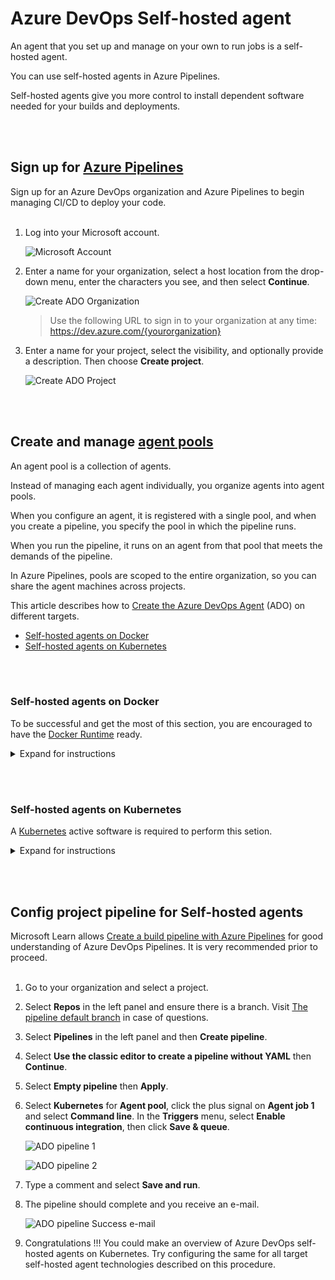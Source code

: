 # Azure DevOps Self-hosted agent

An agent that you set up and manage on your own to run jobs is a self-hosted agent.

You can use self-hosted agents in Azure Pipelines.

Self-hosted agents give you more control to install dependent software needed for your builds and deployments.

<br><br>
## Sign up for [Azure Pipelines](https://learn.microsoft.com/en-us/azure/devops/pipelines/get-started/pipelines-sign-up?view=azure-devops)

Sign up for an Azure DevOps organization and Azure Pipelines to begin managing CI/CD to deploy your code.<br><br>

1. Log into your Microsoft account.

   ![Microsoft Account](/images/microsoft_account.png)

2. Enter a name for your organization, select a host location from the drop-down menu, enter the characters you see, and then select **Continue**.

   ![Create ADO Organization](/images/ado-organization.png)

   > Use the following URL to sign in to your organization at any time: https://dev.azure.com/{yourorganization}

3. Enter a name for your project, select the visibility, and optionally provide a description. Then choose **Create project**.

   ![Create ADO Project](/images/ado-create_project.png)


<br><br>
## Create and manage [agent pools](https://learn.microsoft.com/en-us/azure/devops/pipelines/agents/pools-queues?view=azure-devops&tabs=yaml%2Cbrowser#create-agent-pools)

An agent pool is a collection of agents.

Instead of managing each agent individually, you organize agents into agent pools.

When you configure an agent, it is registered with a single pool, and when you create a pipeline, you specify the pool in which the pipeline runs.

When you run the pipeline, it runs on an agent from that pool that meets the demands of the pipeline.

In Azure Pipelines, pools are scoped to the entire organization, so you can share the agent machines across projects.

This article describes how to [Create the Azure DevOps Agent](https://learn.microsoft.com/en-us/azure/devops/pipelines/agents/pools-queues?view=azure-devops&tabs=yaml%2Cbrowser#create-agent-pools) (ADO) on different targets.

- [Self-hosted agents on Docker](#self-hosted-agents-on-docker)
- [Self-hosted agents on Kubernetes](#self-hosted-agents-on-kubernetes)


<br><br>
### Self-hosted agents on **Docker**

To be successful and get the most of this section, you are encouraged to have the [Docker Runtime](https://docs.docker.com/docker-for-windows/install/) ready.

<details>
<summary>Expand for instructions</summary>

1. Go to your organization and select **Organization settings**.

   ![ADO Organization Settings](/images/ado-organization_settings.png)

2. Select **Agent pools** in the left panel under **Pipelines**.

   ![ADO Organization Settings Agent pools](/images/ado-organization_settings_agent_pools.png)

3. Select **Add pool**.

4. Select **Self-hosted** for **Pool type**, type **Docker** as the **Name** of the agent pool and select **Create**.

   ![ADO Organization Settings Add Agent pools](/images/ado-organization_settings_agent_pools-add.png)

5. See the agent pool **Docker**.

   ![ADO Agent Pool Docker](/images/ado-agent_pool-docker.png)

6. Create a directory of your choice and navigate into it.

   ![Doker dir](/images/ado-agent_pool-docker-dir.png)

7. Save the following content to file **```Dockerfile```**.

    ```
    FROM ubuntu:20.04
    RUN DEBIAN_FRONTEND=noninteractive apt-get update
    RUN DEBIAN_FRONTEND=noninteractive apt-get upgrade -y

    RUN DEBIAN_FRONTEND=noninteractive apt-get install -y -qq --no-install-recommends \
        apt-transport-https \
        apt-utils \
        ca-certificates \
        curl \
        git \
        iputils-ping \
        jq \
        lsb-release \
        software-properties-common

    RUN curl -sL https://aka.ms/InstallAzureCLIDeb | bash

    # Can be 'linux-x64', 'linux-arm64', 'linux-arm', 'rhel.6-x64'.
    ENV TARGETARCH=linux-x64

    WORKDIR /azp

    COPY ./start.sh .
    RUN chmod +x start.sh

    ENTRYPOINT [ "./start.sh" ]
    ```

8. Save the following content to file **```start.sh```**.

    ```
    #!/bin/bash
    set -e

    if [ -z "$AZP_URL" ]; then
    echo 1>&2 "error: missing AZP_URL environment variable"
    exit 1
    fi

    if [ -z "$AZP_TOKEN_FILE" ]; then
    if [ -z "$AZP_TOKEN" ]; then
        echo 1>&2 "error: missing AZP_TOKEN environment variable"
        exit 1
    fi

    AZP_TOKEN_FILE=/azp/.token
    echo -n $AZP_TOKEN > "$AZP_TOKEN_FILE"
    fi

    unset AZP_TOKEN

    if [ -n "$AZP_WORK" ]; then
    mkdir -p "$AZP_WORK"
    fi

    export AGENT_ALLOW_RUNASROOT="1"

    cleanup() {
    if [ -e config.sh ]; then
        print_header "Cleanup. Removing Azure Pipelines agent..."

        # If the agent has some running jobs, the configuration removal process will fail.
        # So, give it some time to finish the job.
        while true; do
        ./config.sh remove --unattended --auth PAT --token $(cat "$AZP_TOKEN_FILE") && break

        echo "Retrying in 30 seconds..."
        sleep 30
        done
    fi
    }

    print_header() {
    lightcyan='\033[1;36m'
    nocolor='\033[0m'
    echo -e "${lightcyan}$1${nocolor}"
    }

    # Let the agent ignore the token env variables
    export VSO_AGENT_IGNORE=AZP_TOKEN,AZP_TOKEN_FILE

    print_header "1. Determining matching Azure Pipelines agent..."

    AZP_AGENT_PACKAGES=$(curl -LsS \
        -u user:$(cat "$AZP_TOKEN_FILE") \
        -H 'Accept:application/json;' \
        "$AZP_URL/_apis/distributedtask/packages/agent?platform=$TARGETARCH&top=1")

    AZP_AGENT_PACKAGE_LATEST_URL=$(echo "$AZP_AGENT_PACKAGES" | jq -r '.value[0].downloadUrl')

    if [ -z "$AZP_AGENT_PACKAGE_LATEST_URL" -o "$AZP_AGENT_PACKAGE_LATEST_URL" == "null" ]; then
    echo 1>&2 "error: could not determine a matching Azure Pipelines agent"
    echo 1>&2 "check that account '$AZP_URL' is correct and the token is valid for that account"
    exit 1
    fi

    print_header "2. Downloading and extracting Azure Pipelines agent..."

    curl -LsS $AZP_AGENT_PACKAGE_LATEST_URL | tar -xz & wait $!

    source ./env.sh

    print_header "3. Configuring Azure Pipelines agent..."

    ./config.sh --unattended \
    --agent "${AZP_AGENT_NAME:-$(hostname)}" \
    --url "$AZP_URL" \
    --auth PAT \
    --token $(cat "$AZP_TOKEN_FILE") \
    --pool "${AZP_POOL:-Default}" \
    --work "${AZP_WORK:-_work}" \
    --replace \
    --acceptTeeEula & wait $!

    print_header "4. Running Azure Pipelines agent..."

    trap 'cleanup; exit 0' EXIT
    trap 'cleanup; exit 130' INT
    trap 'cleanup; exit 143' TERM

    chmod +x ./run-docker.sh

    # To be aware of TERM and INT signals call run.sh
    # Running it with the --once flag at the end will shut down the agent after the build is executed
    ./run-docker.sh "$@" & wait $!
    ```

9. Build the container with the ADO agent software.


    ```console
    docker build -t adoagent-docker:latest .
    ```

10. Run the container.

    ```console
    docker run \
    -e AZP_URL=$AZP_URL \
    -e AZP_TOKEN=$AZP_TOKEN \
    -e AZP_POOL=Docker \
    adoagent-docker:latest
    ```

    > **Warning**

    > You need to control your ADO url and token using environment variables.

    > Command above is for example only. Replace with proper values.

    | Env Var | Description |
    |----------|---------------|
    | `AZP_URL` | The URL of the Azure DevOps or Azure DevOps Server instance. |
    | `AZP_TOKEN` | [Personal Access Token](https://learn.microsoft.com/en-us/azure/devops/organizations/accounts/use-personal-access-tokens-to-authenticate?view=azure-devops&amp%3Btabs=Windows&tabs=Windows) (PAT) with Agent Pools (read, manage) scope, created by a user who has permission to configure agents, at AZP_URL. |

17. Validate if the container agent is connected.

    ![ADO agent listening](/images/ado-agent_pool-docker-run-listening.png)

18. Go to your **Organization settings**, select **Agent pools** and select **Docker**.

19. You should now see your Kubernetes pods connected in the **Agents** menu.

    ![ADO agent pool with connected agent](/images/ado-agent_pool-docker-connected_agent.png)

20. You can start more container agents as needed.

</details>


<br><br>
### Self-hosted agents on **Kubernetes**

A [Kubernetes](https://kubernetes.io/docs/tasks/tools/) active software is required to perform this setion.

<details>
<summary>Expand for instructions</summary>

1. Go to your organization and select **Organization settings**.

   ![ADO Organization Settings](/images/ado-organization_settings.png)

2. Select **Agent pools** in the left panel under **Pipelines**.

   ![ADO Organization Settings Agent pools](/images/ado-organization_settings_agent_pools.png)

3. Select **Add pool**.

4. Select **Self-hosted** for **Pool type**, type **Kubernetes** as the **Name** of the agent pool and select **Create**.

   ![ADO Organization Settings Add Agent pools](/images/ado-organization_settings_agent_pools-add-kubernetes.png)

5. See the agent pool **Kubernetes**.

   ![ADO Agent Pool Docker](/images/ado-agent_pool-kubernetes.png)

6. Create a directory of your choice and navigate into it.

   ![Kubernetes dir](/images/ado-agent_pool-kubernetes-dir.png)

7. Save the following content to file **```Dockerfile```**.

    ```
    FROM ubuntu:20.04
    RUN DEBIAN_FRONTEND=noninteractive apt-get update
    RUN DEBIAN_FRONTEND=noninteractive apt-get upgrade -y

    RUN DEBIAN_FRONTEND=noninteractive apt-get install -y -qq --no-install-recommends \
        apt-transport-https \
        apt-utils \
        ca-certificates \
        curl \
        git \
        iputils-ping \
        jq \
        lsb-release \
        software-properties-common

    RUN curl -sL https://aka.ms/InstallAzureCLIDeb | bash

    # Can be 'linux-x64', 'linux-arm64', 'linux-arm', 'rhel.6-x64'.
    ENV TARGETARCH=linux-x64

    WORKDIR /azp

    COPY ./start.sh .
    RUN chmod +x start.sh

    ENTRYPOINT [ "./start.sh" ]
    ```

8. Save the following content to file **```start.sh```**.

    ```
    #!/bin/bash
    set -e

    if [ -z "$AZP_URL" ]; then
    echo 1>&2 "error: missing AZP_URL environment variable"
    exit 1
    fi

    if [ -z "$AZP_TOKEN_FILE" ]; then
    if [ -z "$AZP_TOKEN" ]; then
        echo 1>&2 "error: missing AZP_TOKEN environment variable"
        exit 1
    fi

    AZP_TOKEN_FILE=/azp/.token
    echo -n $AZP_TOKEN > "$AZP_TOKEN_FILE"
    fi

    unset AZP_TOKEN

    if [ -n "$AZP_WORK" ]; then
    mkdir -p "$AZP_WORK"
    fi

    export AGENT_ALLOW_RUNASROOT="1"

    cleanup() {
    if [ -e config.sh ]; then
        print_header "Cleanup. Removing Azure Pipelines agent..."

        # If the agent has some running jobs, the configuration removal process will fail.
        # So, give it some time to finish the job.
        while true; do
        ./config.sh remove --unattended --auth PAT --token $(cat "$AZP_TOKEN_FILE") && break

        echo "Retrying in 30 seconds..."
        sleep 30
        done
    fi
    }

    print_header() {
    lightcyan='\033[1;36m'
    nocolor='\033[0m'
    echo -e "${lightcyan}$1${nocolor}"
    }

    # Let the agent ignore the token env variables
    export VSO_AGENT_IGNORE=AZP_TOKEN,AZP_TOKEN_FILE

    print_header "1. Determining matching Azure Pipelines agent..."

    AZP_AGENT_PACKAGES=$(curl -LsS \
        -u user:$(cat "$AZP_TOKEN_FILE") \
        -H 'Accept:application/json;' \
        "$AZP_URL/_apis/distributedtask/packages/agent?platform=$TARGETARCH&top=1")

    AZP_AGENT_PACKAGE_LATEST_URL=$(echo "$AZP_AGENT_PACKAGES" | jq -r '.value[0].downloadUrl')

    if [ -z "$AZP_AGENT_PACKAGE_LATEST_URL" -o "$AZP_AGENT_PACKAGE_LATEST_URL" == "null" ]; then
    echo 1>&2 "error: could not determine a matching Azure Pipelines agent"
    echo 1>&2 "check that account '$AZP_URL' is correct and the token is valid for that account"
    exit 1
    fi

    print_header "2. Downloading and extracting Azure Pipelines agent..."

    curl -LsS $AZP_AGENT_PACKAGE_LATEST_URL | tar -xz & wait $!

    source ./env.sh

    print_header "3. Configuring Azure Pipelines agent..."

    ./config.sh --unattended \
    --agent "${AZP_AGENT_NAME:-$(hostname)}" \
    --url "$AZP_URL" \
    --auth PAT \
    --token $(cat "$AZP_TOKEN_FILE") \
    --pool "${AZP_POOL:-Default}" \
    --work "${AZP_WORK:-_work}" \
    --replace \
    --acceptTeeEula & wait $!

    print_header "4. Running Azure Pipelines agent..."

    trap 'cleanup; exit 0' EXIT
    trap 'cleanup; exit 130' INT
    trap 'cleanup; exit 143' TERM

    chmod +x ./run-docker.sh

    # To be aware of TERM and INT signals call run.sh
    # Running it with the --once flag at the end will shut down the agent after the build is executed
    ./run-docker.sh "$@" & wait $!
    ```

9. Build the container with the ADO agent software.


    ```console
    docker build -t adoagent-kubernetes:latest .
    ```

10. Tag and push the container image into a Container Registry repository of your choice. We are using Docker Hub here. Feel free to use yours.

    ```console
    docker image tag adoagent-kubernetes:latest kledsonhugo/adoagent-kubernetes:latest
    docker push kledsonhugo/adoagent-kubernetes:latest
    ```
    > **Warning**

    > Replace the Docker Hub account ```kledsonhugo``` by your Container Registry account.

11. Save the following content to file **```deployment.yml```**.

    ```
    apiVersion: apps/v1
    kind: Deployment
    metadata:
    name: adoagent-deployment
    spec:
    selector:
        matchLabels:
        app: adoagent
    replicas: 2
    template:
        metadata:
        labels:
            app: adoagent
        spec:
        containers:
        - name: adoagent
            image: kledsonhugo/adoagent-kubernetes:latest
            env:
            - name: AZP_URL
            value: https://dev.azure.com/csa-app-innovation
            - name: AZP_TOKEN
            value: XXXXXXXXXXXXXXXXXXXXXXXXXXXXX
            - name: AZP_POOL
            value: Kubernetes
    ```

    > **Warning**

    > You need to control your Azure ADO url and token using environment variables.

    > Replace file content with proper values.

    | Env Var | Description |
    |----------|---------------|
    | `AZP_URL` | The URL of the Azure DevOps or Azure DevOps Server instance. |
    | `AZP_TOKEN` | [Personal Access Token](https://learn.microsoft.com/en-us/azure/devops/organizations/accounts/use-personal-access-tokens-to-authenticate?view=azure-devops&amp%3Btabs=Windows&tabs=Windows) (PAT) with Agent Pools (read, manage) scope, created by a user who has permission to configure agents, at AZP_URL. |

12. Deploy the Kubernetes pods.

    ```console
    kubectl apply -f deployment.yml
    ```

13. Validate if the Kubernetes pods are running.

    ![ADO agent running](/images/ado-agent_pool-kubernetes-running.png)

14. Validate if the ADO agent is listening inside the Kubernetes pods.

    ![ADO agent connected](/images/ado-agent_pool-kubernetes-connected.png)

15. Go to your **Organization settings**, select **Agent pools** and select **Kubernetes**.

16. You should now see your container agent connected in the **Agents** menu.

    ![ADO agent pool with connected agent](/images/ado-agent_pool-kubernetes-connected_agent.png)

17. You can scale the Kubernetes pods as needed.
</details>


<br><br>
## Config project pipeline for Self-hosted agents

Microsoft Learn allows [Create a build pipeline with Azure Pipelines](https://learn.microsoft.com/en-us/training/modules/create-a-build-pipeline/?view=azure-devops) for good understanding of Azure DevOps Pipelines. It is very recommended prior to proceed.<br><br>

1. Go to your organization and select a project.

2. Select **Repos** in the left panel and ensure there is a branch. Visit [The pipeline default branch](https://learn.microsoft.com/en-us/azure/devops/pipelines/process/pipeline-default-branch?view=azure-devops) in case of questions.

3. Select **Pipelines** in the left panel and then **Create pipeline**.

4. Select **Use the classic editor to create a pipeline without YAML** then **Continue**.

5. Select **Empty pipeline** then **Apply**.

6. Select **Kubernetes** for **Agent pool**, click the plus signal on **Agent job 1** and select **Command line**. In the **Triggers** menu, select **Enable continuous integration**, then click **Save & queue**.

   ![ADO pipeline 1](/images/ado-pipeline-1.png)

   ![ADO pipeline 2](/images/ado-pipeline-2.png)

7. Type a comment and select **Save and run**.

8. The pipeline should complete and you receive an e-mail.

   ![ADO pipeline Success e-mail](/images/ado-pipeline-success_email.png)

9. Congratulations !!! You could make an overview of Azure DevOps self-hosted agents on Kubernetes. Try configuring the same for all target self-hosted agent technologies described on this procedure.